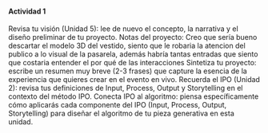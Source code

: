 #### Actividad 1

Revisa tu visión (Unidad 5): lee de nuevo el concepto, la narrativa y el diseño preliminar de tu proyecto.
Notas del proyecto: Creo que sería bueno descartar el modelo 3D del vestido, siento que le robaria la atencion del publico a lo visual de la pasarela, además habría tantas entradas que siento que costaria entender el por qué de las interacciones
Sintetiza tu proyecto: escribe un resumen muy breve (2-3 frases) que capture la esencia de la experiencia que quieres crear en el evento en vivo.
Recuerda el IPO (Unidad 2): revisa tus definiciones de Input, Process, Output y Storytelling en el contexto del método IPO.
Conecta IPO al algoritmo: piensa específicamente cómo aplicarás cada componente del IPO (Input, Process, Output, Storytelling) para diseñar el algoritmo de tu pieza generativa en esta unidad.
